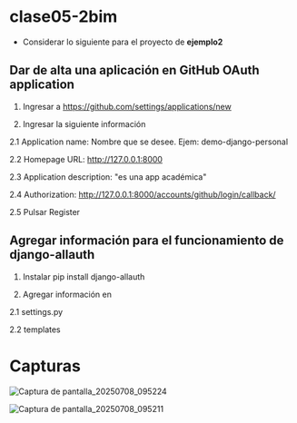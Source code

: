 # clase05-2bim

* Considerar lo siguiente para el proyecto de **ejemplo2**

## Dar de alta una aplicación en GitHub OAuth application

1. Ingresar a https://github.com/settings/applications/new

2. Ingresar la siguiente información

2.1 Application name: Nombre que se desee. Ejem: demo-django-personal

2.2 Homepage URL: http://127.0.0.1:8000

2.3 Application description: "es una app académica"

2.4 Authorization: http://127.0.0.1:8000/accounts/github/login/callback/

2.5 Pulsar Register

## Agregar información para el funcionamiento de django-allauth

1. Instalar pip install django-allauth

3. Agregar información en

2.1 settings.py

2.2 templates

# Capturas

![Captura de pantalla_20250708_095224](https://github.com/user-attachments/assets/1c4f365c-2c1b-4142-80e2-1948086e48a9)

![Captura de pantalla_20250708_095211](https://github.com/user-attachments/assets/65372908-111d-44c9-8597-8a75810d637d)
